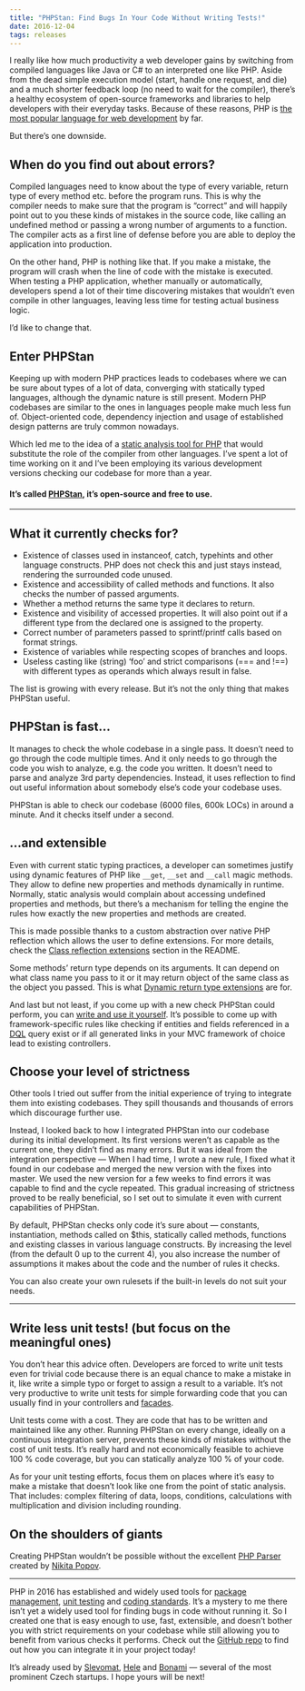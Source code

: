 ```yaml
---
title: "PHPStan: Find Bugs In Your Code Without Writing Tests!"
date: 2016-12-04
tags: releases
---
```


I really like how much productivity a web developer gains by switching from compiled languages like Java or C# to an interpreted one like PHP. Aside from the dead simple execution model (start, handle one request, and die) and a much shorter feedback loop (no need to wait for the compiler), there’s a healthy ecosystem of open-source frameworks and libraries to help developers with their everyday tasks. Because of these reasons, PHP is [the most popular language for web development](https://w3techs.com/technologies/overview/programming_language/all) by far.

But there’s one downside.

## When do you find out about errors?

Compiled languages need to know about the type of every variable, return type of every method etc. before the program runs. This is why the compiler needs to make sure that the program is “correct” and will happily point out to you these kinds of mistakes in the source code, like calling an undefined method or passing a wrong number of arguments to a function. The compiler acts as a first line of defense before you are able to deploy the application into production.

On the other hand, PHP is nothing like that. If you make a mistake, the program will crash when the line of code with the mistake is executed. When testing a PHP application, whether manually or automatically, developers spend a lot of their time discovering mistakes that wouldn’t even compile in other languages, leaving less time for testing actual business logic.

I’d like to change that.

## Enter PHPStan

Keeping up with modern PHP practices leads to codebases where we can be sure about types of a lot of data, converging with statically typed languages, although the dynamic nature is still present. Modern PHP codebases are similar to the ones in languages people make much less fun of. Object-oriented code, dependency injection and usage of established design patterns are truly common nowadays.

Which led me to the idea of a [static analysis tool for PHP](https://github.com/phpstan/phpstan) that would substitute the role of the compiler from other languages. I’ve spent a lot of time working on it and I’ve been employing its various development versions checking our codebase for more than a year.

#### It’s called [PHPStan](https://phpstan.org/), it’s open-source and free to use.

---

## What it currently checks for?

- Existence of classes used in instanceof, catch, typehints and other language constructs. PHP does not check this and just stays instead, rendering the surrounded code unused.
- Existence and accessibility of called methods and functions. It also checks the number of passed arguments.
- Whether a method returns the same type it declares to return.
- Existence and visibility of accessed properties. It will also point out if a different type from the declared one is assigned to the property.
- Correct number of parameters passed to sprintf/printf calls based on format strings.
- Existence of variables while respecting scopes of branches and loops.
- Useless casting like (string) ‘foo’ and strict comparisons (=== and !==) with different types as operands which always result in false.

The list is growing with every release. But it’s not the only thing that makes PHPStan useful.

## PHPStan is fast…

It manages to check the whole codebase in a single pass. It doesn’t need to go through the code multiple times. And it only needs to go through the code you wish to analyze, e.g. the code you written. It doesn’t need to parse and analyze 3rd party dependencies. Instead, it uses reflection to find out useful information about somebody else’s code your codebase uses.

PHPStan is able to check our codebase (6000 files, 600k LOCs) in around a minute. And it checks itself under a second.

## …and extensible

Even with current static typing practices, a developer can sometimes justify using dynamic features of PHP like `__get`, `__set` and `__call` magic methods. They allow to define new properties and methods dynamically in runtime. Normally, static analysis would complain about accessing undefined properties and methods, but there’s a mechanism for telling the engine the rules how exactly the new properties and methods are created.

This is made possible thanks to a custom abstraction over native PHP reflection which allows the user to define extensions. For more details, check the [Class reflection extensions](https://github.com/phpstan/phpstan#class-reflection-extensions) section in the README.

Some methods’ return type depends on its arguments. It can depend on what class name you pass to it or it may return object of the same class as the object you passed. This is what [Dynamic return type extensions](https://github.com/phpstan/phpstan#dynamic-return-type-extensions) are for.

And last but not least, if you come up with a new check PHPStan could perform, you can [write and use it yourself](https://github.com/phpstan/phpstan#custom-rules). It’s possible to come up with framework-specific rules like checking if entities and fields referenced in a [DQL](http://docs.doctrine-project.org/projects/doctrine-orm/en/latest/reference/dql-doctrine-query-language.html) query exist or if all generated links in your MVC framework of choice lead to existing controllers.

## Choose your level of strictness

Other tools I tried out suffer from the initial experience of trying to integrate them into existing codebases. They spill thousands and thousands of errors which discourage further use.

Instead, I looked back to how I integrated PHPStan into our codebase during its initial development. Its first versions weren’t as capable as the current one, they didn’t find as many errors. But it was ideal from the integration perspective — When I had time, I wrote a new rule, I fixed what it found in our codebase and merged the new version with the fixes into master. We used the new version for a few weeks to find errors it was capable to find and the cycle repeated. This gradual increasing of strictness proved to be really beneficial, so I set out to simulate it even with current capabilities of PHPStan.

By default, PHPStan checks only code it’s sure about — constants, instantiation, methods called on \$this, statically called methods, functions and existing classes in various language constructs. By increasing the level (from the default 0 up to the current 4), you also increase the number of assumptions it makes about the code and the number of rules it checks.

You can also create your own rulesets if the built-in levels do not suit your needs.

---

## Write less unit tests! (but focus on the meaningful ones)

You don’t hear this advice often. Developers are forced to write unit tests even for trivial code because there is an equal chance to make a mistake in it, like write a simple typo or forget to assign a result to a variable. It’s not very productive to write unit tests for simple forwarding code that you can usually find in your controllers and [facades](https://en.wikipedia.org/wiki/Facade_pattern).

Unit tests come with a cost. They are code that has to be written and maintained like any other. Running PHPStan on every change, ideally on a continuous integration server, prevents these kinds of mistakes without the cost of unit tests. It’s really hard and not economically feasible to achieve 100 % code coverage, but you can statically analyze 100 % of your code.

As for your unit testing efforts, focus them on places where it’s easy to make a mistake that doesn’t look like one from the point of static analysis. That includes: complex filtering of data, loops, conditions, calculations with multiplication and division including rounding.

## On the shoulders of giants

Creating PHPStan wouldn’t be possible without the excellent [PHP Parser](https://github.com/nikic/PHP-Parser) created by [Nikita Popov](https://nikic.github.io/aboutMe.html).

---

PHP in 2016 has established and widely used tools for [package management](https://getcomposer.org/), [unit testing](https://phpunit.de/) and [coding standards](https://github.com/squizlabs/PHP_CodeSniffer). It’s a mystery to me there isn’t yet a widely used tool for finding bugs in code without running it. So I created one that is easy enough to use, fast, extensible, and doesn’t bother you with strict requirements on your codebase while still allowing you to benefit from various checks it performs. Check out the [GitHub repo](https://github.com/phpstan/phpstan) to find out how you can integrate it in your project today!

It’s already used by [Slevomat](https://www.slevomat.cz/), [Hele](https://www.hele.cz/) and [Bonami](https://www.bonami.cz/) — several of the most prominent Czech startups. I hope yours will be next!
